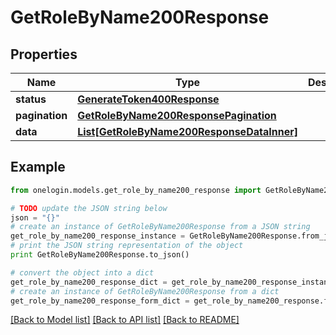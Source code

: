 # GetRoleByName200Response


## Properties
Name | Type | Description | Notes
------------ | ------------- | ------------- | -------------
**status** | [**GenerateToken400Response**](GenerateToken400Response.md) |  | [optional] 
**pagination** | [**GetRoleByName200ResponsePagination**](GetRoleByName200ResponsePagination.md) |  | [optional] 
**data** | [**List[GetRoleByName200ResponseDataInner]**](GetRoleByName200ResponseDataInner.md) |  | [optional] 

## Example

```python
from onelogin.models.get_role_by_name200_response import GetRoleByName200Response

# TODO update the JSON string below
json = "{}"
# create an instance of GetRoleByName200Response from a JSON string
get_role_by_name200_response_instance = GetRoleByName200Response.from_json(json)
# print the JSON string representation of the object
print GetRoleByName200Response.to_json()

# convert the object into a dict
get_role_by_name200_response_dict = get_role_by_name200_response_instance.to_dict()
# create an instance of GetRoleByName200Response from a dict
get_role_by_name200_response_form_dict = get_role_by_name200_response.from_dict(get_role_by_name200_response_dict)
```
[[Back to Model list]](../README.md#documentation-for-models) [[Back to API list]](../README.md#documentation-for-api-endpoints) [[Back to README]](../README.md)


